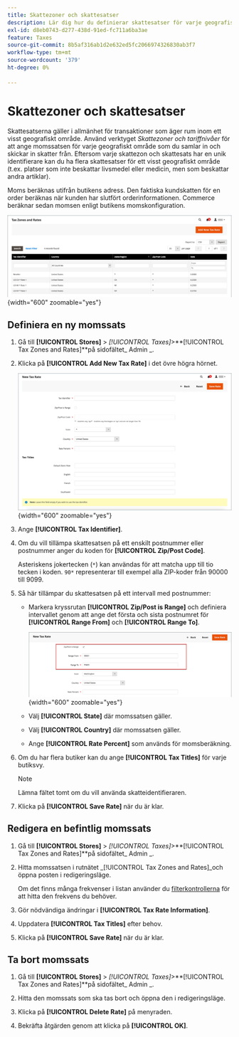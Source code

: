 ```yaml
---
title: Skattezoner och skattesatser
description: Lär dig hur du definierar skattesatser för varje geografiskt område där du tar ut och överför skatter.
exl-id: d8eb0743-d277-438d-91ed-fc711a6ba3ae
feature: Taxes
source-git-commit: 8b5af316ab1d2e632ed5fc2066974326830ab3f7
workflow-type: tm+mt
source-wordcount: '379'
ht-degree: 0%

---
```


# Skattezoner och skattesatser

Skattesatserna gäller i allmänhet för transaktioner som äger rum inom ett visst geografiskt område. Använd verktyget _Skattezoner och tariffnivåer_ för att ange momssatsen för varje geografiskt område som du samlar in och skickar in skatter från. Eftersom varje skattezon och skattesats har en unik identifierare kan du ha flera skattesatser för ett visst geografiskt område (t.ex. platser som inte beskattar livsmedel eller medicin, men som beskattar andra artiklar).

Moms beräknas utifrån butikens adress. Den faktiska kundskatten för en order beräknas när kunden har slutfört orderinformationen. Commerce beräknar sedan momsen enligt butikens momskonfiguration.

![Skattezoner och skattesatser](./assets/tax-zones-rates.png){width="600" zoomable="yes"}

## Definiera en ny momssats

1. Gå till **[!UICONTROL Stores]** > _[!UICONTROL Taxes]_>**[!UICONTROL Tax Zones and Rates]**på sidofältet_ Admin _.

1. Klicka på **[!UICONTROL Add New Tax Rate]** i det övre högra hörnet.

   ![Ny momssats](./assets/tax-rate-new.png){width="600" zoomable="yes"}

1. Ange **[!UICONTROL Tax Identifier]**.

1. Om du vill tillämpa skattesatsen på ett enskilt postnummer eller postnummer anger du koden för **[!UICONTROL Zip/Post Code]**.

   Asteriskens jokertecken (`*`) kan användas för att matcha upp till tio tecken i koden. `90*` representerar till exempel alla ZIP-koder från 90000 till 9099.

1. Så här tillämpar du skattesatsen på ett intervall med postnummer:

   - Markera kryssrutan **[!UICONTROL Zip/Post is Range]** och definiera intervallet genom att ange det första och sista postnumret för **[!UICONTROL Range From]** och **[!UICONTROL Range To]**.

     ![ZIP/Post är intervall](./assets/tax-rate-new-zip-post-range.png){width="600" zoomable="yes"}

   - Välj **[!UICONTROL State]** där momssatsen gäller.

   - Välj **[!UICONTROL Country]** där momssatsen gäller.

   - Ange **[!UICONTROL Rate Percent]** som används för momsberäkning.

1. Om du har flera butiker kan du ange **[!UICONTROL Tax Titles]** för varje butiksvy.

   >[!NOTE]
   >
   >Lämna fältet tomt om du vill använda skatteidentifieraren.

1. Klicka på **[!UICONTROL Save Rate]** när du är klar.

## Redigera en befintlig momssats

1. Gå till **[!UICONTROL Stores]** > _[!UICONTROL Taxes]_>**[!UICONTROL Tax Zones and Rates]**på sidofältet_ Admin _.

1. Hitta momssatsen i rutnätet _[!UICONTROL Tax Zones and Rates]_och öppna posten i redigeringsläge.

   Om det finns många frekvenser i listan använder du [filterkontrollerna](../getting-started/admin-grid-controls.md) för att hitta den frekvens du behöver.

1. Gör nödvändiga ändringar i **[!UICONTROL Tax Rate Information]**.

1. Uppdatera **[!UICONTROL Tax Titles]** efter behov.

1. Klicka på **[!UICONTROL Save Rate]** när du är klar.

## Ta bort momssats

1. Gå till **[!UICONTROL Stores]** > _[!UICONTROL Taxes]_>**[!UICONTROL Tax Zones and Rates]**på sidofältet_ Admin _.

1. Hitta den momssats som ska tas bort och öppna den i redigeringsläge.

1. Klicka på **[!UICONTROL Delete Rate]** på menyraden.

1. Bekräfta åtgärden genom att klicka på **[!UICONTROL OK]**.
